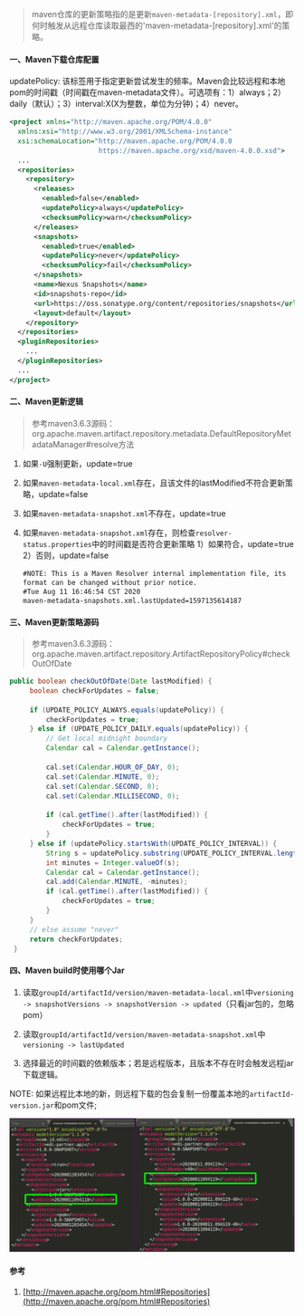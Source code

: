 > maven仓库的更新策略指的是更新`maven-metadata-[repository].xml`，即何时触发从远程仓库读取最西的'maven-metadata-[repository].xml'的策略。

#### 一、Maven下载仓库配置

updatePolicy: 该标签用于指定更新尝试发生的频率。Maven会比较远程和本地pom的时间戳（时间戳在maven-metadata文件）。可选项有：1）always；2）daily（默认）；3）interval:X(X为整数，单位为分钟)；4）never。

```xml
<project xmlns="http://maven.apache.org/POM/4.0.0"
  xmlns:xsi="http://www.w3.org/2001/XMLSchema-instance"
  xsi:schemaLocation="http://maven.apache.org/POM/4.0.0
                      https://maven.apache.org/xsd/maven-4.0.0.xsd">
  ...
  <repositories>
    <repository>
      <releases>
        <enabled>false</enabled>
        <updatePolicy>always</updatePolicy>
        <checksumPolicy>warn</checksumPolicy>
      </releases>
      <snapshots>
        <enabled>true</enabled>
        <updatePolicy>never</updatePolicy>
        <checksumPolicy>fail</checksumPolicy>
      </snapshots>
      <name>Nexus Snapshots</name>
      <id>snapshots-repo</id>
      <url>https://oss.sonatype.org/content/repositories/snapshots</url>
      <layout>default</layout>
    </repository>
  </repositories>
  <pluginRepositories>
    ...
  </pluginRepositories>
  ...
</project>
```

#### 二、Maven更新逻辑

> 参考maven3.6.3源码：org.apache.maven.artifact.repository.metadata.DefaultRepositoryMetadataManager#resolve方法

1. 如果`-U`强制更新，update=true

2. 如果`maven-metadata-local.xml`存在，且该文件的lastModified不符合更新策略，update=false

3. 如果`maven-metadata-snapshot.xml`不存在，update=true

4. 如果`maven-metadata-snapshot.xml`存在，则检查`resolver-status.properties`中的时间戳是否符合更新策略
   1）如果符合，update=true
   2）否则，update=false
   
   ```properties
   #NOTE: This is a Maven Resolver internal implementation file, its format can be changed without prior notice.
   #Tue Aug 11 16:46:54 CST 2020
   maven-metadata-snapshots.xml.lastUpdated=1597135614187
   ```
   
#### 三、Maven更新策略源码
   
> 参考maven3.6.3源码：org.apache.maven.artifact.repository.ArtifactRepositoryPolicy#checkOutOfDate
   
   ```java
   public boolean checkOutOfDate(Date lastModified) {
        boolean checkForUpdates = false;
   
        if (UPDATE_POLICY_ALWAYS.equals(updatePolicy)) {
            checkForUpdates = true;
        } else if (UPDATE_POLICY_DAILY.equals(updatePolicy)) {
            // Get local midnight boundary
            Calendar cal = Calendar.getInstance();
   
            cal.set(Calendar.HOUR_OF_DAY, 0);
            cal.set(Calendar.MINUTE, 0);
            cal.set(Calendar.SECOND, 0);
            cal.set(Calendar.MILLISECOND, 0);
   
            if (cal.getTime().after(lastModified)) {
                checkForUpdates = true;
            }
        } else if (updatePolicy.startsWith(UPDATE_POLICY_INTERVAL)) {
            String s = updatePolicy.substring(UPDATE_POLICY_INTERVAL.length() + 1);
            int minutes = Integer.valueOf(s);
            Calendar cal = Calendar.getInstance();
            cal.add(Calendar.MINUTE, -minutes);
            if (cal.getTime().after(lastModified)) {
                checkForUpdates = true;
            }
        }
        // else assume "never"
        return checkForUpdates;
    }
   ```
   
#### 四、Maven build时使用哪个Jar

1. 读取`groupId/artifactId/version/maven-metadata-local.xml`中`versioning -> snapshotVersions -> snapshotVersion -> updated`（只看jar包的，忽略pom）

2. 读取`groupId/artifactId/version/maven-metadata-snapshot.xml`中`versioning -> lastUpdated`

3. 选择最近的时间戳的依赖版本；若是远程版本，且版本不存在时会触发远程jar下载逻辑。

NOTE:
如果远程比本地的新，则远程下载的包会复制一份覆盖本地的`artifactId-version.jar`和pom文件;

![左maven-metadata-local.xml, 右maven-matadata-snapshot.xml](pic/1240-20210115031358728.png)

#### 参考

1. [http://maven.apache.org/pom.html#Repositories](http://maven.apache.org/pom.html#Repositories)
